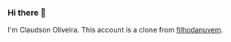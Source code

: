### Hi there 👋

I'm Claudson Oliveira. This account is a clone from [filhodanuvem](https://github.com/filhodanuvem).


